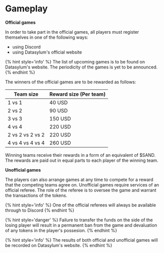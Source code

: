 # Gameplay

**Official games**

In order to take part in the official games, all players must register themselves in one of the following ways:

* using Discord
*   using Datasylum's official website

{% hint style='info' %}
The list of upcoming games is to be found on Datasylum's website. The periodicity of the games is yet to be announced.
{% endhint %}


The winners of the official games are to be rewarded as follows:



| Team size        | Reward size (Per team) |
| ---------------- | ---------------------- |
| 1 vs 1           | 40 USD                 |
| 2 vs 2           | 90 USD                 |
| 3 vs 3           | 150 USD                |
| 4 vs 4           | 220 USD                |
| 2 vs 2 vs 2 vs 2 | 220 USD                |
| 4 vs 4 vs 4 vs 4 | 260 USD                |



Winning teams receive their rewards in a form of an equivalent of $SAND. The rewards are paid out in equal parts to each player of the winning team.

**Unofficial games**

The players can also arrange games at any time to compete for a reward that the competing teams agree on. Unofficial games require services of an official referee. The role of the referee is to oversee the game and warrant the transactions of the tokens.

{% hint style='info' %}
One of the official referees will always be available through to Discord
{% endhint %}

{% hint style='danger' %}
Failure to transfer the funds on the side of the losing player will result in a permanent ban from the game and devaluation of any tokens in the player's possesion.
{% endhint %}

{% hint style='info' %}
The results of both official and unofficial games will be recorded on Datasylum's website.
{% endhint %}